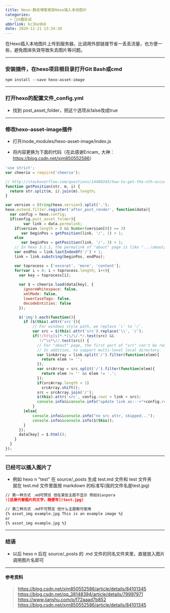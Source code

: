 ```yaml
---
title: Hexo-静态博客框架Hexo插入本地图片
categories:
  - 🌙兴趣杂谈
abbrlink: bc3be9b8
date: 2020-12-21 13:34:30
---
```


在Hexo插入本地图片上传到服务器，比调用外部链接节省一丢丢流量，也方便一些，避免图床失效导致失去图片等问题。

***

### 安装插件，在hexo项目根目录打开Git Bash或cmd

```Git
npm install --save hexo-asset-image
```

***

### 打开hexo的配置文件_config.yml

- 找到 post_asset_folder，把这个选项从false改成true

***

<!--more-->

### 修改hexo-asset-image插件

- 打开/node_modules/hexo-asset-image/index.js

- 将内容更换为下面的代码（在此感谢Ericam_ 大神：<https://blog.csdn.net/xjm850552586>）

```javascript
'use strict';
var cheerio = require('cheerio');

// http://stackoverflow.com/questions/14480345/how-to-get-the-nth-occurrence-in-a-string
function getPosition(str, m, i) {
  return str.split(m, i).join(m).length;
}

var version = String(hexo.version).split('.');
hexo.extend.filter.register('after_post_render', function(data){
  var config = hexo.config;
  if(config.post_asset_folder){
        var link = data.permalink;
    if(version.length > 0 && Number(version[0]) == 3)
       var beginPos = getPosition(link, '/', 1) + 1;
    else
       var beginPos = getPosition(link, '/', 3) + 1;
    // In hexo 3.1.1, the permalink of "about" page is like ".../about/index.html".
    var endPos = link.lastIndexOf('/') + 1;
    link = link.substring(beginPos, endPos);

    var toprocess = ['excerpt', 'more', 'content'];
    for(var i = 0; i < toprocess.length; i++){
      var key = toprocess[i];
 
      var $ = cheerio.load(data[key], {
        ignoreWhitespace: false,
        xmlMode: false,
        lowerCaseTags: false,
        decodeEntities: false
      });

      $('img').each(function(){
        if ($(this).attr('src')){
            // For windows style path, we replace '\' to '/'.
            var src = $(this).attr('src').replace('\\', '/');
            if(!/http[s]*.*|\/\/.*/.test(src) &&
               !/^\s*\//.test(src)) {
              // For "about" page, the first part of "src" can't be removed.
              // In addition, to support multi-level local directory.
              var linkArray = link.split('/').filter(function(elem){
                return elem != '';
              });
              var srcArray = src.split('/').filter(function(elem){
                return elem != '' && elem != '.';
              });
              if(srcArray.length > 1)
                srcArray.shift();
              src = srcArray.join('/');
              $(this).attr('src', config.root + link + src);
              console.info&&console.info("update link as:-->"+config.root + link + src);
            }
        }else{
            console.info&&console.info("no src attr, skipped...");
            console.info&&console.info($(this));
        }
      });
      data[key] = $.html();
    }
  }
});
```

***

### 已经可以插入图片了

- 例如 hexo n "test" 在 source/_posts 生成 test.md 文件和 test 文件夹  
   就在 test.md 文件里面按 markdown 的标准写(我的文件名是test.jpg)

```markdown
// 第一种方式 .md可预览 但在某些主题不显示 例如diaspora
![这是代替图片的文字，随便写](test.jpg)

// 第二种方式 .md不可预览 但什么主题都可使用
{% asset_img example.jpg This is an example image %}
or
{% asset_img example.jpg %}
```

***

### 结语

- 以后 hexo n 后在 source/_posts 的 .md 文件的同名文件夹里，直接放入图片调用图片名即可

***

#### 参考资料

> <https://blog.csdn.net/xjm850552586/article/details/84101345>
> <https://blog.csdn.net/qq_38148394/article/details/79997971>
> <https://www.jianshu.com/p/f72aaad7b852>
> <https://blog.csdn.net/xjm850552586/article/details/84101345>
